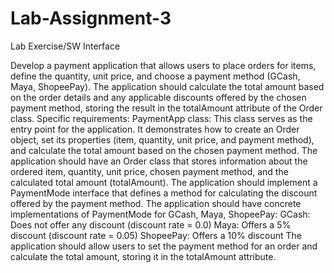 # Lab-Assignment-3

Lab Exercise/SW Interface

Develop a payment application that allows users to place orders for items, define the quantity, unit price, and choose a payment method (GCash, Maya, ShopeePay). The application should calculate the total amount based on the order details and any applicable discounts offered by the chosen payment method, storing the result in the totalAmount attribute of the Order class. Specific requirements: PaymentApp class: This class serves as the entry point for the application. It demonstrates how to create an Order object, set its properties (item, quantity, unit price, and payment method), and calculate the total amount based on the chosen payment method. The application should have an Order class that stores information about the ordered item, quantity, unit price, chosen payment method, and the calculated total amount (totalAmount). The application should implement a PaymentMode interface that defines a method for calculating the discount offered by the payment method. The application should have concrete implementations of PaymentMode for GCash, Maya, ShopeePay: GCash: Does not offer any discount (discount rate = 0.0) Maya: Offers a 5% discount (discount rate = 0.05) ShopeePay: Offers a 10% discount The application should allow users to set the payment method for an order and calculate the total amount, storing it in the totalAmount attribute.
